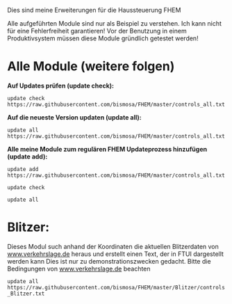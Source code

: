 Dies sind meine Erweiterungen für die Haussteuerung FHEM

Alle aufgeführten Module sind nur als Beispiel zu verstehen. Ich kann nicht für eine Fehlerfreiheit garantieren!
Vor der Benutzung in einem Produktivsystem müssen diese Module gründlich getestet werden! 

# Alle Module (weitere folgen)
<b>Auf Updates prüfen (update check):</b>

`update check https://raw.githubusercontent.com/bismosa/FHEM/master/controls_all.txt`

<b>Auf die neueste Version updaten (update all):</b>

`update all https://raw.githubusercontent.com/bismosa/FHEM/master/controls_all.txt`

<b>Alle meine Module zum regulären FHEM Updateprozess hinzufügen (update add):</b>

`update add https://raw.githubusercontent.com/bismosa/FHEM/master/controls_all.txt`

`update check`

`update all`

# Blitzer:
Dieses Modul such anhand der Koordinaten die aktuellen Blitzerdaten von www.verkehrslage.de heraus und erstellt einen Text, der in FTUI dargestellt werden kann
Dies ist nur zu demonstrationszwecken gedacht. Bitte die Bedingungen von www.verkehrslage.de beachten

`update all https://raw.githubusercontent.com/bismosa/FHEM/master/Blitzer/controls_Blitzer.txt`
